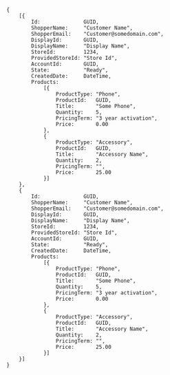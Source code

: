     {
        [{
            Id:              GUID,
            ShopperName:     "Customer Name",
            ShopperEmail:    "Customer@somedomain.com",
            DisplayId:       GUID,
            DisplayName:     "Display Name",
            StoreId:         1234,
            ProvidedStoreId: "Store Id",
            AccountId:       GUID,
            State:           "Ready",
            CreatedDate:     DateTime,
            Products:
                [{
                    ProductType: "Phone",
                    ProductId:   GUID,
                    Title:       "Some Phone",
                    Quantity:    5,
                    PricingTerm: "3 year activation",
                    Price:       0.00
                }, 
                {
                    ProductType: "Accessory",
                    ProductId:   GUID,
                    Title:       "Accessory Name",
                    Quantity:    2,
                    PricingTerm: "",
                    Price:       25.00
                }]
        },
        {
            Id:              GUID,
            ShopperName:     "Customer Name",
            ShopperEmail:    "Customer@somedomain.com",
            DisplayId:       GUID,
            DisplayName:     "Display Name",
            StoreId:         1234,
            ProvidedStoreId: "Store Id",
            AccountId:       GUID,
            State:           "Ready",
            CreatedDate:     DateTime,
            Products:
                [{
                    ProductType: "Phone",
                    ProductId:   GUID,
                    Title:       "Some Phone",
                    Quantity:    5,
                    PricingTerm: "3 year activation",
                    Price:       0.00
                }, 
                {
                    ProductType: "Accessory",
                    ProductId:   GUID,
                    Title:       "Accessory Name",
                    Quantity:    2,
                    PricingTerm: "",
                    Price:       25.00
                }]
        }]
    }
